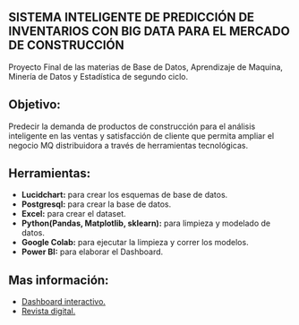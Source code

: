 ## SISTEMA INTELIGENTE DE PREDICCIÓN DE INVENTARIOS CON BIG DATA PARA EL MERCADO DE CONSTRUCCIÓN

Proyecto Final de las materias de Base de Datos, Aprendizaje de Maquina, Minería de Datos y Estadística de segundo ciclo.

## Objetivo:

Predecir la demanda de productos de construcción para el análisis inteligente en las ventas y satisfacción de cliente que permita ampliar el negocio MQ distribuidora a través de herramientas tecnológicas.

## Herramientas:

- **Lucidchart:** para crear los esquemas de base de datos.
- **Postgresql:** para crear la base de datos.
- **Excel:** para crear el dataset.
- **Python(Pandas, Matplotlib, sklearn):** para limpieza y modelado de datos.
- **Google Colab:** para ejecutar la limpieza y correr los modelos.
- **Power BI:** para elaborar el Dashboard.

## Mas información:

- [Dashboard interactivo.](https://app.powerbi.com/view?r=eyJrIjoiZGFiMTg4ODAtZGQ0ZS00MDhhLTkyNWYtYjkwYjQ4ZTllMTQxIiwidCI6IjI1NzM5YzY1LWM3OWYtNDAxYy1iYWIwLWQ3NTVlOTBhNjY2MiIsImMiOjR9)
- [Revista digital.](https://mqdistribuidora.my.canva.site/)


